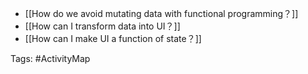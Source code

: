 
- [[How do we avoid mutating data with functional programming？]]
- [[How can I transform data into UI？]]
- [[How can I make UI a function of state？]]

Tags: #ActivityMap 